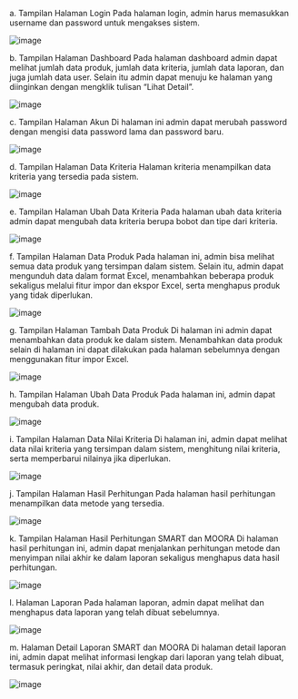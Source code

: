 a.	Tampilan Halaman Login
Pada halaman login, admin harus memasukkan username dan password untuk mengakses sistem.

![image](https://github.com/user-attachments/assets/9ee3ca97-4541-46a3-b8ca-f0e8490fb05e)

b.	Tampilan Halaman Dashboard 
Pada halaman dashboard admin dapat melihat jumlah data produk, jumlah data kriteria, jumlah data laporan, dan juga jumlah data user. Selain itu admin dapat menuju ke halaman yang diinginkan dengan mengklik tulisan “Lihat Detail”.
 
![image](https://github.com/user-attachments/assets/7962241c-c9f9-49e1-bd0e-2e937de4c157)

c.	Tampilan Halaman Akun
Di halaman ini admin dapat merubah password dengan mengisi data password lama dan password baru.
 
![image](https://github.com/user-attachments/assets/5fea70c2-112f-4bc0-9503-2e3c6933a338)

d.	Tampilan Halaman Data Kriteria
Halaman kriteria menampilkan data kriteria yang tersedia pada sistem.
 
![image](https://github.com/user-attachments/assets/1d812a0a-99eb-4b44-b6f7-63e44a1619fb)

e.	Tampilan Halaman Ubah Data Kriteria
Pada halaman ubah data kriteria admin dapat mengubah data kriteria berupa bobot dan tipe dari kriteria.
 
![image](https://github.com/user-attachments/assets/40fe0eef-01e0-4e41-8b45-edd62cb6faf4)

f.	Tampilan Halaman Data Produk
Pada halaman ini, admin bisa melihat semua data produk yang tersimpan dalam sistem. Selain itu, admin dapat mengunduh data dalam format Excel, menambahkan beberapa produk sekaligus melalui fitur impor dan ekspor Excel, serta menghapus produk yang tidak diperlukan.
 
![image](https://github.com/user-attachments/assets/0869cb8f-2c83-4dad-98ff-b8857d50022c)

g.	Tampilan Halaman Tambah Data Produk
Di halaman ini admin dapat menambahkan data produk ke dalam sistem. Menambahkan data produk selain di halaman ini dapat dilakukan pada halaman sebelumnya dengan menggunakan fitur impor Excel.
 
![image](https://github.com/user-attachments/assets/dad89168-43fa-4403-a068-758c0824de0c)

h.	Tampilan Halaman Ubah Data Produk
Pada halaman ini, admin dapat mengubah data produk.
 
![image](https://github.com/user-attachments/assets/995fcfc7-303a-48b1-a5c9-2fabdda002d6)

i.	Tampilan Halaman Data Nilai Kriteria
Di halaman ini, admin dapat melihat data nilai kriteria yang tersimpan dalam sistem, menghitung nilai kriteria, serta memperbarui nilainya jika diperlukan.
 
![image](https://github.com/user-attachments/assets/e5954512-867d-4c5c-a616-cefeabf0208d)

j.	Tampilan Halaman Hasil Perhitungan
Pada halaman hasil perhitungan menampilkan data metode yang tersedia.

![image](https://github.com/user-attachments/assets/957ee8f3-b6fe-41d8-bff2-152bd080f065)

k.	Tampilan Halaman Hasil Perhitungan SMART dan MOORA
Di halaman hasil perhitungan ini, admin dapat menjalankan perhitungan metode dan menyimpan nilai akhir ke dalam laporan sekaligus menghapus data hasil perhitungan.
 
![image](https://github.com/user-attachments/assets/cde8fb4a-d0f2-4173-85b0-50c21b5a1e08)

l.	Halaman Laporan
Pada halaman laporan, admin dapat melihat dan menghapus data laporan yang telah dibuat sebelumnya.

![image](https://github.com/user-attachments/assets/8f90bf56-d877-45d1-9461-ecd13feaf135)

m.	Halaman Detail Laporan SMART dan MOORA
Di halaman detail laporan ini, admin dapat melihat informasi lengkap dari laporan yang telah dibuat, termasuk peringkat, nilai akhir, dan detail data produk.
 
![image](https://github.com/user-attachments/assets/aa5ea649-00b7-4d65-8035-fc960fec41db)

